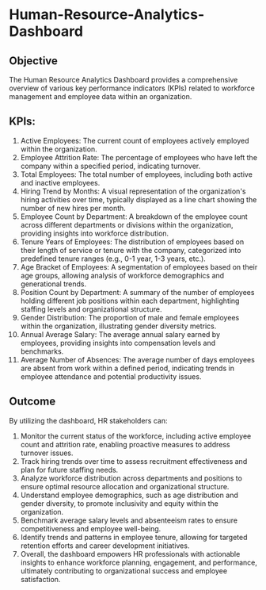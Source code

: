 # Human-Resource-Analytics-Dashboard

## Objective
The Human Resource Analytics Dashboard provides a comprehensive overview of various key performance indicators (KPIs) related to workforce management and employee data within an organization. 

## KPIs:  
1. Active Employees: The current count of employees actively employed within the organization.
2. Employee Attrition Rate: The percentage of employees who have left the company within a specified period, indicating turnover.
3. Total Employees: The total number of employees, including both active and inactive employees.
4. Hiring Trend by Months: A visual representation of the organization's hiring activities over time, typically displayed as a line chart showing the number of new hires per month.
5. Employee Count by Department: A breakdown of the employee count across different departments or divisions within the organization, providing insights into workforce distribution.
6. Tenure Years of Employees: The distribution of employees based on their length of service or tenure with the company, categorized into predefined tenure ranges (e.g., 0-1 year, 1-3 years, etc.).
7. Age Bracket of Employees: A segmentation of employees based on their age groups, allowing analysis of workforce demographics and generational trends.
8. Position Count by Department: A summary of the number of employees holding different job positions within each department, highlighting staffing levels and organizational structure.
9. Gender Distribution: The proportion of male and female employees within the organization, illustrating gender diversity metrics.
10. Annual Average Salary: The average annual salary earned by employees, providing insights into compensation levels and benchmarks.
11. Average Number of Absences: The average number of days employees are absent from work within a defined period, indicating trends in employee attendance and potential productivity issues.

## Outcome
By utilizing the dashboard, HR stakeholders can:
1. Monitor the current status of the workforce, including active employee count and attrition rate, enabling proactive measures to address turnover issues.
2. Track hiring trends over time to assess recruitment effectiveness and plan for future staffing needs.
3. Analyze workforce distribution across departments and positions to ensure optimal resource allocation and organizational structure.
4. Understand employee demographics, such as age distribution and gender diversity, to promote inclusivity and equity within the organization.
5. Benchmark average salary levels and absenteeism rates to ensure competitiveness and employee well-being.
6. Identify trends and patterns in employee tenure, allowing for targeted retention efforts and career development initiatives.
7. Overall, the dashboard empowers HR professionals with actionable insights to enhance workforce planning, engagement, and performance, ultimately contributing to organizational success and employee satisfaction.

